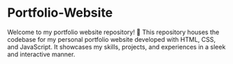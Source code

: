 # Portfolio-Website
Welcome to my portfolio website repository! 🚀  This repository houses the codebase for my personal portfolio website developed with HTML, CSS, and JavaScript. It showcases my skills, projects, and experiences in a sleek and interactive manner. 
